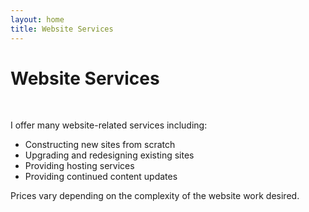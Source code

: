```yaml
---
layout: home
title: Website Services
---
```


<div class="small cards header" id="services">
	<div class="ptextcenter">
		<h1>Website Services</h1>
	</div>
</div>
<div class="" >
	<div class="cards content background textbg" id="servicestext">
		<br />
		<p>I offer many website-related services including: </p>
			<ul id="serviceslist">
				<li>Constructing new sites from scratch</li>
				<li>Upgrading and redesigning existing sites</li> 
				<li>Providing hosting services</li> 
				<li>Providing continued content updates</li>
			</ul> 
		<p>Prices vary depending on the complexity of the website work desired.</p>
	</div>

</div>